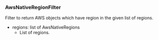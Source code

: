 ### AwsNativeRegionFilter
Filter to return AWS objects which have region in the given list of regions.

- regions: list of AwsNativeRegions
  - List of regions.
